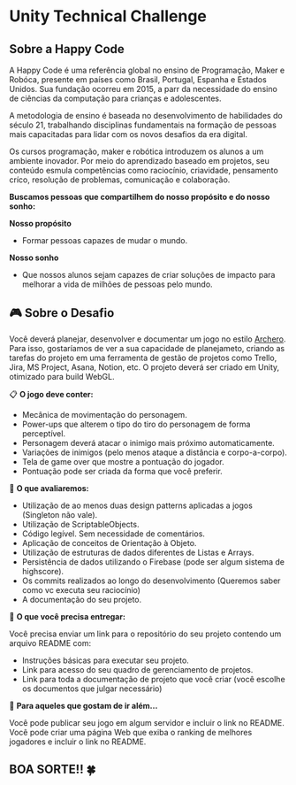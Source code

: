 # Unity Technical Challenge

## Sobre a Happy Code

A Happy Code é uma referência global no ensino de Programação, Maker e Robóca, presente em países como Brasil, Portugal, Espanha e Estados Unidos. Sua fundação ocorreu em 2015, a parr da necessidade do ensino de ciências da computação para crianças e adolescentes.

A metodologia de ensino é baseada no desenvolvimento de habilidades do século 21, trabalhando disciplinas fundamentais na formação de pessoas mais capacitadas para lidar com os novos desafios da era digital.

Os cursos programação, maker e robótica introduzem os alunos a um ambiente inovador. Por meio do aprendizado baseado em projetos, seu conteúdo esmula competências como raciocínio, criavidade, pensamento críco, resolução de problemas, comunicação e colaboração.

**Buscamos pessoas que compartilhem do nosso propósito e do nosso sonho:**

**Nosso propósito**
* Formar pessoas capazes de mudar o mundo.

**Nosso sonho**
* Que nossos alunos sejam capazes de criar soluções de impacto para melhorar a vida de milhões de pessoas pelo mundo.

## 🎮 Sobre o Desafio 

Você deverá planejar, desenvolver e documentar um jogo no estilo [Archero](https://play.google.com/store/apps/details?id=com.habby.archero&hl=en&gl=US).
Para isso, gostaríamos de ver a sua capacidade de planejameto, criando as tarefas do projeto em uma ferramenta de gestão de projetos como Trello, Jira, MS Project, Asana, Notion, etc.
O projeto deverá ser criado em Unity, otimizado para build WebGL.

📋  **O jogo deve conter:**

* Mecânica de movimentação do personagem.
* Power-ups que alterem o tipo do tiro do personagem de forma perceptível.
* Personagem deverá atacar o inimigo mais próximo automaticamente.
* Variações de inimigos (pelo menos ataque a distância e corpo-a-corpo).
* Tela de game over que mostre a pontuação do jogador.
* Pontuação pode ser criada da forma que você preferir.

👀  **O que avaliaremos:**

* Utilização de ao menos duas design patterns aplicadas a jogos (Singleton não vale).
* Utilização de ScriptableObjects.
* Código legível. Sem necessidade de comentários.
* Aplicação de conceitos de Orientação à Objeto.
* Utilização de estruturas de dados diferentes de Listas e Arrays.
* Persistência de dados utilizando o Firebase (pode ser algum sistema de highscore).
* Os commits realizados ao longo do desenvolvimento (Queremos saber como vc executa seu raciocínio)
* A documentação do seu projeto.

🚚  **O que você precisa entregar:**

Você precisa enviar um link para o repositório do seu projeto contendo um arquivo README com:
* Instruções básicas para executar seu projeto.
* Link para acesso do seu quadro de gerenciamento de projetos.
* Link para toda a documentação de projeto que você criar (você escolhe os documentos que julgar necessário)

🚀 **Para aqueles que gostam de ir além...**

Você pode publicar seu jogo em algum servidor e incluir o link no README.
Você pode criar uma página Web que exiba o ranking de melhores jogadores e incluir o link no README.

## BOA SORTE!! 🍀

